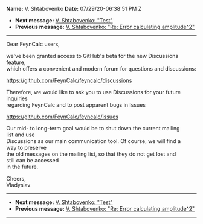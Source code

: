 **Name:** V. Shtabovenko
**Date:** 07/29/20-06:38:51 PM Z

  - **Next message:** [V. Shtabovenko: "Test"](1611.html)
  - **Previous message:** [V. Shtabovenko: "Re: Error calculating
    amplitude^2"](1609.html)

-----

Dear FeynCalc users,  

we've been granted access to GitHub's beta for the new Discussions
feature,  
which offers a convenient and modern forum for questions and
discussions:  

https://github.com/FeynCalc/feyncalc/discussions  

Therefore, we would like to ask you to use Discussions for your future  
inquiries  
regarding FeynCalc and to post apparent bugs in Issues  

https://github.com/FeynCalc/feyncalc/issues  

Our mid- to long-term goal would be to shut down the current mailing  
list and use  
Discussions as our main communication tool. Of course, we will find a  
way to preserve  
the old messages on the mailing list, so that they do not get lost and  
still can be accessed  
in the future.  

Cheers,  
Vladyslav  

-----

  - **Next message:** [V. Shtabovenko: "Test"](1611.html)
  - **Previous message:** [V. Shtabovenko: "Re: Error calculating
    amplitude^2"](1609.html)

-----

